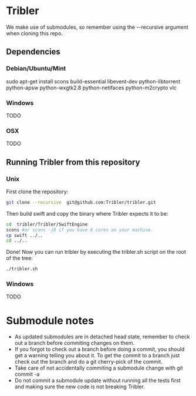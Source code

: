 # Tribler

We make use of submodules, so remember using the --recursive argument when cloning this repo.

## Dependencies

### Debian/Ubuntu/Mint
sudo apt-get install scons build-essential libevent-dev python-libtorrent python-apsw python-wxgtk2.8 python-netifaces python-m2crypto vlc

### Windows
TODO

### OSX
TODO

## Running Tribler from this repository
### Unix
First clone the repository:

```bash
git clone --recursive  git@github.com:Tribler/tribler.git
```
Then build swift and copy the binary where Tribler expects it to be:

```bash
cd  tribler/Tribler/SwiftEngine
scons #or scons -j8 if you have 8 cores on your machine.
cp swift ../..
cd ../..
```

Done!
Now you can run tribler by executing the tribler.sh script on the root of the tree:

```bash
./tribler.sh
```
### Windows
TODO

# Submodule notes
 - As updated submodules are in detached head state, remember to check out a branch before commiting changes on them.
 - If you forgot to check out a branch before doing a commit, you should get a warning telling you about it. To get the commit to a branch just check out the branch and do a git cherry-pick of the commit.
 - Take care of not accidentally commiting a submodule change with git commit -a
 - Do not commit a submodule update without running all the tests first and making sure the new code is not breaking Tribler.

